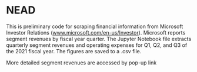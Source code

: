 # NEAD
This is preliminary code for scraping financial information from Microsoft Investor Relations (www.microsoft.com/en-us/Investor). Microsoft reports segment revenues by fiscal year quarter. The Jupyter Notebook file extracts quarterly segment revenues and operating expenses for Q1, Q2, and Q3 of the 2021 fiscal year. The figures are saved to a .csv file.

More detailed segment revenues are accessed  by pop-up link 

